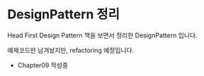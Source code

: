 # DesignPattern 정리

Head First Design Pattern 책을 보면서 정리한 DesignPattern 입니다.

예제코드만 남겨놨지만, refactoring 예정입니다.
* Chapter09 작성중
